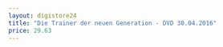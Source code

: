 ```yaml
---
layout: digistore24
title: "Die Trainer der neuen Generation - DVD 30.04.2016"
price: 29.63
---
```

